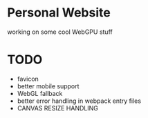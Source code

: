 # Personal Website

working on some cool WebGPU stuff

# TODO
- favicon
- better mobile support
- WebGL fallback
- better error handling in webpack entry files
- CANVAS RESIZE HANDLING